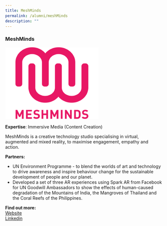 ```yaml
---
title: MeshMinds
permalink: /alumni/meshMinds
description: ""
---
```

### MeshMinds
![Alt text for image on Isomer site](/images/alumni/meshminds.png)

**Expertise**: 
Immersive Media (Content Creation)

MeshMinds is a creative technology studio specialising in virtual, augmented and mixed reality, to maximise engagement, empathy and action.

**Partners:**
* UN Environment Programme - to blend the worlds of art and technology to drive awareness and inspire behaviour change for the sustainable development of people and our planet. 
* Developed a set of three AR experiences using Spark AR from Facebook for UN Goodwill Ambassadors to show the effects of human-caused degradation of the Mountains of India, the Mangroves of Thailand and the Coral Reefs of the Philippines.


**Find out more:** \
[Website](https://www.meshminds.com/)\
[Linkedin](https://www.linkedin.com/company/meshminds/)